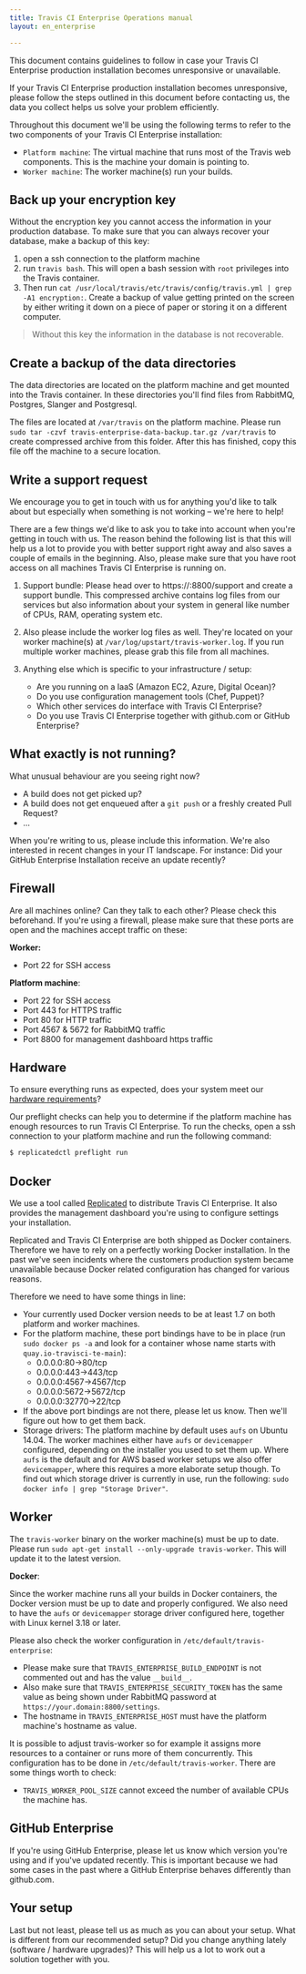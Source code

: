 ```yaml
---
title: Travis CI Enterprise Operations manual
layout: en_enterprise

---
```


This document contains guidelines to follow in case your Travis CI Enterprise production installation becomes unresponsive or unavailable.

If your Travis CI Enterprise production installation becomes unresponsive, please follow the steps outlined in this document before contacting us, the data you collect helps us solve your problem efficiently.

Throughout this document we'll be using the following terms to refer to the two components of your Travis CI Enterprise installation:

- `Platform machine`: The virtual machine that runs most of the Travis web components. This is the machine your domain is pointing to.
- `Worker machine`: The worker machine(s) run your builds.

## Back up your encryption key

Without the encryption key you cannot access the information in your production database. To make sure that you can always recover your database, make a backup of this key:

1. open a ssh connection to the platform machine
2. run `travis bash`. This will open a bash session with `root` privileges into the Travis container.
3. Then run `cat /usr/local/travis/etc/travis/config/travis.yml | grep -A1 encryption:`. Create a backup of value getting printed on the screen by either  writing it down on a piece of paper or storing it on a different computer.

> Without this key the information in the database is not recoverable.

## Create a backup of the data directories

The data directories are located on the platform machine and get mounted into the Travis container. In these directories you'll find files from RabbitMQ, Postgres, Slanger and Postgresql.

The files are located at `/var/travis` on the platform machine. Please run `sudo tar -czvf travis-enterprise-data-backup.tar.gz /var/travis` to create compressed archive from this folder. After this has finished, copy this file off the machine to a secure location.

## Write a support request

We encourage you to get in touch with us for anything you'd like to talk about but especially when something is not working – we're here to help!

There are a few things we'd like to ask you to take into account when you're getting in touch with us. The reason behind the following list is that this will help us a lot to provide you with better support right away and also saves a couple of emails in the beginning.
Also, please make sure that you have root access on all machines Travis CI Enterprise is running on.

1. Support bundle: Please head over to https://<your domain>:8800/support and create a support bundle. This compressed archive contains log files from our services but also information about your system in general like number of CPUs, RAM, operating system etc.

2. Also please include the worker log files as well. They're located on your worker machine(s) at `/var/log/upstart/travis-worker.log`. If you run multiple worker machines, please grab this file from all machines.

3. Anything else which is specific to your infrastructure / setup:
	- Are you running on a IaaS (Amazon EC2, Azure, Digital Ocean)?
	- Do you use configuration management tools (Chef, Puppet)?
	- Which other services do interface with Travis CI Enterprise?
	- Do you use Travis CI Enterprise together with github.com or GitHub Enterprise?

## What exactly is not running?

What unusual behaviour are you seeing right now?

- A build does not get picked up?
- A build does not get enqueued after a `git push` or a freshly created Pull Request?
- ...

When you're writing to us, please include this information. We're also interested in recent changes in your IT landscape. For instance: Did your GitHub Enterprise Installation receive an update recently?

## Firewall

Are all machines online? Can they talk to each other? Please check this beforehand. If you're using a firewall, please make sure that these ports are open and the machines accept traffic on these:

__Worker:__

- Port 22 for SSH access

__Platform machine__:

- Port 22 for SSH access
- Port 443 for HTTPS traffic
- Port 80 for HTTP traffic
- Port 4567 & 5672 for RabbitMQ traffic
- Port 8800 for management dashboard https traffic

## Hardware

To ensure everything runs as expected, does your system meet our [hardware requirements](https://docs.travis-ci.com/user/enterprise/prerequisites/#System-Requirements)?

Our preflight checks can help you to determine if the platform machine has enough resources to run Travis CI Enterprise. To run the checks, open a ssh connection to your platform machine and run the following command:

```bash
$ replicatedctl preflight run
```

## Docker

We use a tool called [Replicated](https://www.replicated.com/) to distribute Travis CI Enterprise. It also provides the management dashboard you're using to configure settings your installation.

Replicated and Travis CI Enterprise are both shipped as Docker containers. Therefore we have to rely on a perfectly working Docker installation. In the past we've seen incidents where the customers production system became unavailable because Docker related configuration has changed for various reasons.

Therefore we need to have some things in line:

- Your currently used Docker version needs to be at least 1.7 on both platform and worker machines.
- For the platform machine, these port bindings have to be in place (run `sudo docker ps -a` and look for a container whose name starts with `quay.io-travisci-te-main`):
	- 0.0.0.0:80->80/tcp
	- 0.0.0.0:443->443/tcp
	- 0.0.0.0:4567->4567/tcp
	- 0.0.0.0:5672->5672/tcp
	- 0.0.0.0:32770->22/tcp
- If the above port bindings are not there, please let us know. Then we'll figure out how to get them back.
- Storage drivers: The platform machine by default uses `aufs` on Ubuntu 14.04. The worker machines either have `aufs` or `devicemapper` configured, depending on the installer you used to set them up. Where `aufs` is the default and for AWS based worker setups we also offer `devicemapper`, where this requires a more elaborate setup though. To find out which storage driver is currently in use, run the following: `sudo docker info | grep "Storage Driver"`.

## Worker

The `travis-worker` binary on the worker machine(s) must be up to date.
Please run `sudo apt-get install --only-upgrade travis-worker`. This will update it to the latest version.

__Docker__:

Since the worker machine runs all your builds in Docker containers, the Docker version must be up to date and properly configured. We also need to have the `aufs` or `devicemapper` storage driver configured here, together with Linux kernel 3.18 or later.

Please also check the worker configuration in `/etc/default/travis-enterprise`:

- Please make sure that `TRAVIS_ENTERPRISE_BUILD_ENDPOINT` is not commented out and has the value `__build__`.
- Also make sure that `TRAVIS_ENTERPRISE_SECURITY_TOKEN` has the same value as being shown under RabbitMQ password at `https://your.domain:8800/settings`.
- The hostname in `TRAVIS_ENTERPRISE_HOST` must have the platform machine's hostname as value.

It is possible to adjust travis-worker so for example it assigns  more resources to a container or runs more of them concurrently. This configuration has to be done in `/etc/default/travis-worker`. There are some things worth to check:

- `TRAVIS_WORKER_POOL_SIZE` cannot exceed the number of available CPUs the machine has.

## GitHub Enterprise

If you're using GitHub Enterprise, please let us know which version you're using and if you've updated recently. This is important because we had some cases in the past where a GitHub Enterprise behaves differently than github.com.

## Your setup

Last but not least, please tell us as much as you can about your setup. What is different from our recommended setup? Did you change anything lately (software / hardware upgrades)? This will help us a lot to work out a solution together with you.

